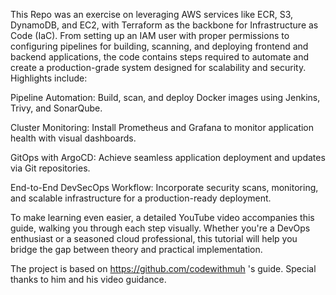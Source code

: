 This Repo was an exercise on leveraging AWS services like ECR, S3, DynamoDB, and EC2, with Terraform as the backbone for Infrastructure as Code (IaC). From setting up an IAM user with proper permissions to configuring pipelines for building, scanning, and deploying frontend and backend applications, the code contains steps required to automate and create a production-grade system designed for scalability and security.
Highlights include:

Pipeline Automation: Build, scan, and deploy Docker images using Jenkins, Trivy, and SonarQube.

Cluster Monitoring: Install Prometheus and Grafana to monitor application health with visual dashboards.

GitOps with ArgoCD: Achieve seamless application deployment and updates via Git repositories.

End-to-End DevSecOps Workflow: Incorporate security scans, monitoring, and scalable infrastructure for a production-ready deployment.

To make learning even easier, a detailed YouTube video accompanies this guide, walking you through each step visually. Whether you're a DevOps enthusiast or a seasoned cloud professional, this tutorial will help you bridge the gap between theory and practical implementation.

The project is based on https://github.com/codewithmuh 's guide. Special thanks to him and his video guidance.
